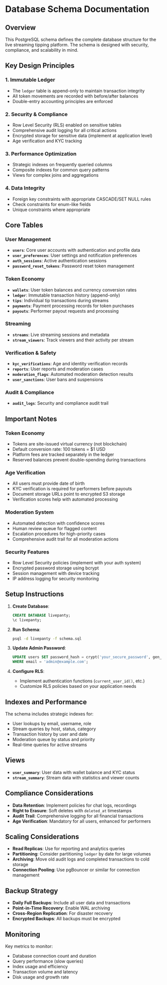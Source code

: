 # Database Schema Documentation

## Overview
This PostgreSQL schema defines the complete database structure for the live streaming tipping platform. The schema is designed with security, compliance, and scalability in mind.

## Key Design Principles

### 1. **Immutable Ledger**
- The `ledger` table is append-only to maintain transaction integrity
- All token movements are recorded with before/after balances
- Double-entry accounting principles are enforced

### 2. **Security & Compliance**
- Row Level Security (RLS) enabled on sensitive tables
- Comprehensive audit logging for all critical actions
- Encrypted storage for sensitive data (implement at application level)
- Age verification and KYC tracking

### 3. **Performance Optimization**
- Strategic indexes on frequently queried columns
- Composite indexes for common query patterns
- Views for complex joins and aggregations

### 4. **Data Integrity**
- Foreign key constraints with appropriate CASCADE/SET NULL rules
- Check constraints for enum-like fields
- Unique constraints where appropriate

## Core Tables

### User Management
- **`users`**: Core user accounts with authentication and profile data
- **`user_preferences`**: User settings and notification preferences
- **`auth_sessions`**: Active authentication sessions
- **`password_reset_tokens`**: Password reset token management

### Token Economy
- **`wallets`**: User token balances and currency conversion rates
- **`ledger`**: Immutable transaction history (append-only)
- **`tips`**: Individual tip transactions during streams
- **`payments`**: Payment processing records for token purchases
- **`payouts`**: Performer payout requests and processing

### Streaming
- **`streams`**: Live streaming sessions and metadata
- **`stream_viewers`**: Track viewers and their activity per stream

### Verification & Safety
- **`kyc_verifications`**: Age and identity verification records
- **`reports`**: User reports and moderation cases
- **`moderation_flags`**: Automated moderation detection results
- **`user_sanctions`**: User bans and suspensions

### Audit & Compliance
- **`audit_logs`**: Security and compliance audit trail

## Important Notes

### Token Economy
- Tokens are site-issued virtual currency (not blockchain)
- Default conversion rate: 100 tokens = $1 USD
- Platform fees are tracked separately in the ledger
- Reserved balances prevent double-spending during transactions

### Age Verification
- All users must provide date of birth
- KYC verification is required for performers before payouts
- Document storage URLs point to encrypted S3 storage
- Verification scores help with automated processing

### Moderation System
- Automated detection with confidence scores
- Human review queue for flagged content
- Escalation procedures for high-priority cases
- Comprehensive audit trail for all moderation actions

### Security Features
- Row Level Security policies (implement with your auth system)
- Encrypted password storage using bcrypt
- Session management with device tracking
- IP address logging for security monitoring

## Setup Instructions

1. **Create Database**:
   ```sql
   CREATE DATABASE livepanty;
   \c livepanty;
   ```

2. **Run Schema**:
   ```bash
   psql -d livepanty -f schema.sql
   ```

3. **Update Admin Password**:
   ```sql
   UPDATE users SET password_hash = crypt('your_secure_password', gen_salt('bf')) 
   WHERE email = 'admin@example.com';
   ```

4. **Configure RLS**:
   - Implement authentication functions (`current_user_id()`, etc.)
   - Customize RLS policies based on your application needs

## Indexes and Performance

The schema includes strategic indexes for:
- User lookups by email, username, role
- Stream queries by host, status, category
- Transaction history by user and date
- Moderation queue by status and priority
- Real-time queries for active streams

## Views

- **`user_summary`**: User data with wallet balance and KYC status
- **`stream_summary`**: Stream data with statistics and viewer counts

## Compliance Considerations

- **Data Retention**: Implement policies for chat logs, recordings
- **Right to Erasure**: Soft deletes with `deleted_at` timestamps
- **Audit Trail**: Comprehensive logging for all financial transactions
- **Age Verification**: Mandatory for all users, enhanced for performers

## Scaling Considerations

- **Read Replicas**: Use for reporting and analytics queries
- **Partitioning**: Consider partitioning `ledger` by date for large volumes
- **Archiving**: Move old audit logs and completed transactions to cold storage
- **Connection Pooling**: Use pgBouncer or similar for connection management

## Backup Strategy

- **Daily Full Backups**: Include all user data and transactions
- **Point-in-Time Recovery**: Enable WAL archiving
- **Cross-Region Replication**: For disaster recovery
- **Encrypted Backups**: All backups must be encrypted

## Monitoring

Key metrics to monitor:
- Database connection count and duration
- Query performance (slow queries)
- Index usage and efficiency
- Transaction volume and latency
- Disk usage and growth rate
